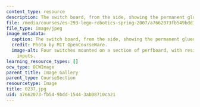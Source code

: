 ```yaml
---
content_type: resource
description: The switch board, from the side, showing the permanent glued bond.
file: /media/courses/es-293-lego-robotics-spring-2007/a7662073fb549bdd15443ab08710ca21_0237.jpg
file_type: image/jpeg
image_metadata:
  caption: The switch board, from the side, showing the permanent glued bond.
  credit: Photo by MIT OpenCourseWare.
  image-alt: Four switches mounted on a section of perfboard, with resistors and sensor
    inputs.
learning_resource_types: []
ocw_type: OCWImage
parent_title: Image Gallery
parent_type: CourseSection
resourcetype: Image
title: 0237.jpg
uid: a7662073-fb54-9bdd-1544-3ab08710ca21
---
```

